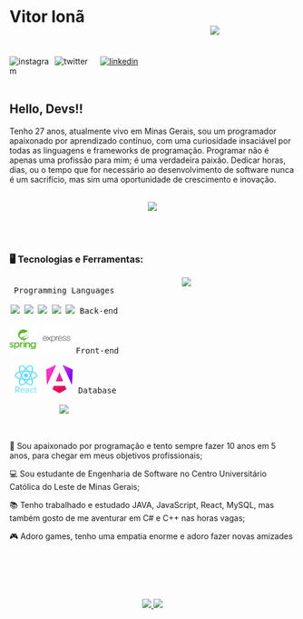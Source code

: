 <div dsplay="inline-block">
 <h1 align="left">Vitor Ionã</h1>

 <img align="right" width="150px" style="margin-top:-20px" src="https://i.pinimg.com/originals/85/42/a8/8542a81e840d9182a049e78a5aad717d.gif">

 </br>
</br>

 <a href="">
    <img align="left" width="80px" src="https://i.ibb.co/qkGSp1D/instagram.png" alt="instagram" style="vertical-align:top;">
  </a> 
  <a href="">
    <img align="left" width="80px" src="https://i.ibb.co/ZcFHDpv/twitter.png" alt="twitter" style="vertical-align:top;">
  </a>
  <a href="">
    <img width="80px" src="https://i.ibb.co/RyZx12b/linkedin.png" alt="linkedin" style="vertical-align:top;">
  </a>
</div>

</br>
</br>
<h2>Hello, Devs!!</h2>

Tenho 27 anos, atualmente vivo em Minas Gerais, sou um programador apaixonado por aprendizado contínuo, com uma curiosidade insaciável por todas as linguagens e frameworks de programação. Programar não é apenas uma profissão para mim; é uma verdadeira paixão. Dedicar horas, dias, ou o tempo que for necessário ao desenvolvimento de software nunca é um sacrifício, mas sim uma oportunidade de crescimento e inovação.
</br>
</br>
<p align="center">
  <img src="https://super.abril.com.br/wp-content/uploads/2016/09/super_imggato_digitando_0.gif" width="350">
</p>
</br>
</br>


### 🖥️ Tecnologias e Ferramentas: 
<img width="200px" align="right" src="https://imagenesparapeques.com/wp-content/uploads/2022/07/spidey-y-sus-sorprendentes-amigos-clipart-2.png">

<p style="display: inline-block;" align="center">
  <kbd>
    <kbd>Programming Languages</kbd>
    <br>
    <br>
    <img width="50px" src="https://cdn.jsdelivr.net/gh/devicons/devicon/icons/csharp/csharp-original.svg" /> 
    <img width="50px" src="https://cdn.jsdelivr.net/gh/devicons/devicon/icons/java/java-original.svg" /> 
    <img width="50px" src="https://cdn.jsdelivr.net/gh/devicons/devicon/icons/javascript/javascript-original.svg" />
    <img width="50px" src="https://cdn.jsdelivr.net/gh/devicons/devicon/icons/html5/html5-original-wordmark.svg" />
    <img width="50px" src="https://cdn.jsdelivr.net/gh/devicons/devicon/icons/css3/css3-original-wordmark.svg" />   
  </kbd>
  <kbd>
    <kbd>Back-end</kbd>
    <br>
    <br>
    <img width="50px" src="https://github.com/devicons/devicon/blob/v2.16.0/icons/spring/spring-original-wordmark.svg" />
    <img width="50px" src="https://github.com/devicons/devicon/blob/v2.16.0/icons/express/express-original-wordmark.svg" />
  </kbd>
  <kbd>
    <kbd>Front-end</kbd>
    <br>
    <br>
    <img width="50px" src="https://raw.githubusercontent.com/devicons/devicon/6910f0503efdd315c8f9b858234310c06e04d9c0/icons/react/react-original-wordmark.svg" />
    <img width="50px" src="https://github.com/devicons/devicon/blob/v2.16.0/icons/angular/angular-original.svg" />
  </kbd>
  <kbd>
    <kbd>Database</kbd>
    <br>
    <br>
    <img width="50px" src="https://cdn.jsdelivr.net/gh/devicons/devicon/icons/mysql/mysql-original-wordmark.svg" />
  </kbd>
</br>
</br>

<div display="inline-block">
 <p align="left">🤿 Sou apaixonado por programação e tento sempre fazer 10 anos em 5 anos, para chegar em meus objetivos profissionais;</p>
 <p align="left">💻 Sou estudante de Engenharia de Software no Centro Universitário Católica do Leste de Minas Gerais;</p>
 <p align="left">📚 Tenho trabalhado e estudado JAVA, JavaScript, React, MySQL, mas também gosto de me aventurar em C# e C++ nas horas vagas;</p>
 <p align="left">🎮 Adoro games, tenho uma empatia enorme e adoro fazer novas amizades</p>
</div>

</br>
</br>
</br>
</br>

<p align="center">
<a href="https://github.com/zDevVitor">
  <img height="180em" src="https://github-readme-stats-eight-theta.vercel.app/api?username=zDevVitor&show_icons=true&theme=algolia&include_all_commits=true&count_private=true"/>
  <img height="180em" src="https://github-readme-stats-eight-theta.vercel.app/api/top-langs/?username=zDevVitor&layout=compact&langs_count=8&theme=algolia"/>
</a>
</p>
